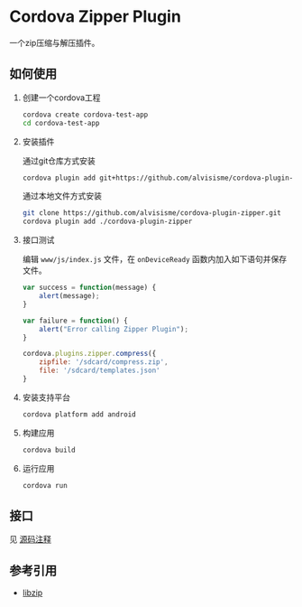 # Cordova Zipper Plugin

一个zip压缩与解压插件。

## 如何使用

1. 创建一个cordova工程

    ```bash
    cordova create cordova-test-app 
    cd cordova-test-app
    ```

2. 安装插件

    通过git仓库方式安装

    ```bash
    cordova plugin add git+https://github.com/alvisisme/cordova-plugin-zipper.git
    ```

    通过本地文件方式安装

    ```bash
    git clone https://github.com/alvisisme/cordova-plugin-zipper.git
    cordova plugin add ./cordova-plugin-zipper
    ```

3. 接口测试

    编辑 `www/js/index.js` 文件，在 `onDeviceReady` 函数内加入如下语句并保存文件。

    ```js
    var success = function(message) {
        alert(message);
    }

    var failure = function() {
        alert("Error calling Zipper Plugin");
    }

    cordova.plugins.zipper.compress({
        zipfile: '/sdcard/compress.zip',
        file: '/sdcard/templates.json'
    }
    ```

4. 安装支持平台

    ```bash
    cordova platform add android
    ```

5. 构建应用

    ```bash
    cordova build
    ```    

6. 运行应用

    ```bash
    cordova run
    ```

## 接口

见 [源码注释](./www/zipper.js)

## 参考引用

* [libzip](https://github.com/nih-at/libzip/)
